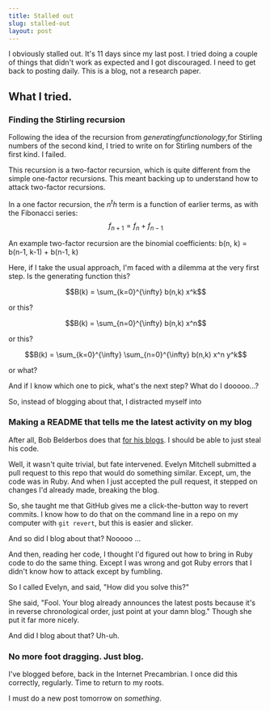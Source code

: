 ```yaml
---
title: Stalled out
slug: stalled-out
layout: post
---
```

I obviously stalled out. It's 11 days since my last post.
I tried doing a couple of things that didn't work as expected and I got discouraged.
I need to get back to posting daily.
This is a blog, not a research paper.

## What I tried.

### Finding the Stirling recursion
Following the idea of the recursion from *generatingfunctionology*,for Stirling numbers of the second kind,
I tried to write on for Stirling numbers of the first kind. I failed.

This recursion is a two-factor recursion, which is quite different from the simple one-factor recursions.
This meant backing up to understand how to attack two-factor recursions.

In a one factor recursion, the $n^th$ term is a function of earlier terms, as with the Fibonacci series:
$$f_{n+1} = f_{n} + f_{n-1}$$

An example two-factor recursion are the binomial coefficients:
b(n, k) = b(n-1, k-1) + b(n-1, k)

Here, if I take the usual approach, I'm faced with a dilemma at the very first step.
Is the generating function this?

$$B(k) = \sum_{k=0}^{\infty} b(n,k) x^k$$

or this?

$$B(k) = \sum_{n=0}^{\infty} b(n,k) x^n$$

or this?

$$B(k) = \sum_{k=0}^{\infty} \sum_{n=0}^{\infty} b(n,k) x^n y^k$$

or what?

And if I know which one to pick, what's the next step? What do I dooooo...?

So, instead of blogging about that, I distracted myself into 

### Making a README that tells me the latest activity on my blog

After all, Bob Belderbos does that [for his blogs](https://github.com/bbelderbos/bbelderbos). 
I should be able to just steal his code.

Well, it wasn't quite trivial, but fate intervened. 
Evelyn Mitchell submitted a pull request to this repo that would do something similar.
Except, um, the code was in Ruby. 
And when I just accepted the pull request, it stepped on changes I'd already made, breaking the blog.

So, she taught me that GitHub gives me a click-the-button way to revert commits.
I know how to do that on the command line in a repo on my computer with `git revert`, but this is easier and slicker.

And so did I blog about that? Nooooo ...

And then, reading her code, I thought I'd figured out how to bring in Ruby code to do the same thing. Except I was wrong
and got Ruby errors that I didn't know how to attack except by fumbling.

So I called Evelyn, and said, "How did you solve this?"

She said, "Fool. Your blog already announces the latest posts because it's in reverse chronological order,
just point at your damn blog." 
Though she put it far more nicely.

And did I blog about that? Uh-uh.

### No more foot dragging. Just blog.
I've blogged before, back in the Internet Precambrian. I once did this correctly, regularly. 
Time to return to my roots.

I must do a new post tomorrow on *something*.
